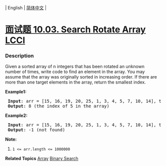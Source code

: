 | English | [简体中文](README.md) |

# [面试题 10.03. Search Rotate Array LCCI](https://leetcode.cn/problems/search-rotate-array-lcci)
 ### Description
<p>Given a sorted array of n integers that has been rotated an unknown number of times, write code to find an element in the array. You may assume that the array was originally sorted in increasing order. If there are more than one target elements in the array, return the smallest index.</p>

<p><strong>Example1:</strong></p>

<pre>
<strong> Input</strong>: arr = [15, 16, 19, 20, 25, 1, 3, 4, 5, 7, 10, 14], target = 5
<strong> Output</strong>: 8 (the index of 5 in the array)
</pre>

<p><strong>Example2:</strong></p>

<pre>
<strong> Input</strong>: arr = [15, 16, 19, 20, 25, 1, 3, 4, 5, 7, 10, 14], target = 11
<strong> Output</strong>: -1 (not found)
</pre>

<p><strong>Note:</strong></p>

<ol>
	<li><code>1 &lt;= arr.length &lt;= 1000000</code></li>
</ol>

**Related Topics**  [Array](https://leetcode.cn/tag/array) [Binary Search](https://leetcode.cn/tag/binary-search) 